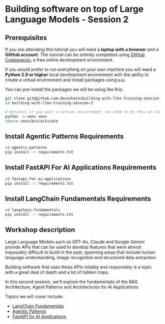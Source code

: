 # Building software on top of Large Language Models - Session 2

## Prerequisites

If you are attending this tutorial you will need a **laptop with a browser** and a **GitHub account**. The tutorial can be entirely completed using [GitHub Codespaces](https://github.com/features/codespaces), a free online development environment.

If you would prefer to run everything on your own machine you will need a **Python 3.9 or higher** local development environment with the ability to create a virtual environment and install packages using `pip`.

You can pre-install the packages we will be using like this:

```bash
git clone git@github.com:davoshack/building-with-llms-training-session-2.git
cd building-with-llms-training-session-2

# Optional if you want a virtual environment (no need to do this on Codespaces):
python -m venv venv
source venv/bin/activate
```

## Install Agentic Patterns Requirements
```sh
cd agentic-patterns
pip install -r requirements.txt

```

## Install FastAPI For AI Applications Requirements
```sh
cd fastapi-for-ai-applications
pip install -r requirements.txt
```

## Install LangChain Fundamentals Requirements
```sh
cd langchain-fundamentals
pip install -r requirements.txt
```

## Workshop description

Large Language Models such as GPT-4o, Claude and Google Gemini provide APIs that can be used to develop features that were almost impossibly difficult to build in the past, spanning areas that include human language understanding, image recognition and structured data extraction.

Building software that uses these APIs reliably and responsibly is a topic with a great deal of depth and a lot of hidden traps.

In this second session, we'll explore the fundamentals of the RAG Architecture, Agent Patterns and Architectures for AI Applications

Topics we will cover include:

* [LangChain Fundamentals](docs/langchain-fundamentals/README.md)
* [Agentic Patterns](docs/agentic-patterns/README.md)
* [FastAPI for AI Applications](docs/fastapi-for-ai-applications//README.md)




